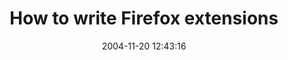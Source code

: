 ---
date: 2004-11-20 12:43:16
link:
  source: delicious
  source_url: https://del.icio.us/roytang
  text: How to write Firefox extensions
  url: http://extensions.roachfiend.com/howto.php
slug: how-to-write-firefox-extensions
source: delicious
tags:
- coding-tutorials
- firefox
- broken-link
title: How to write Firefox extensions
---